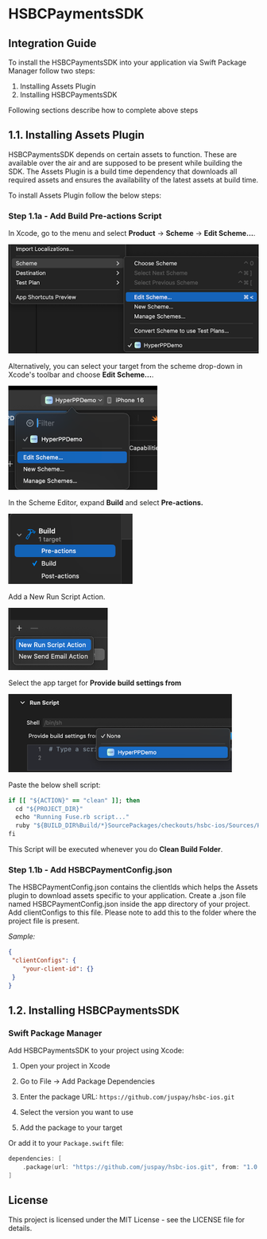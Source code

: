 # HSBCPaymentsSDK

## **Integration Guide**

To install the HSBCPaymentsSDK into your application via Swift Package Manager follow two steps:

1. Installing Assets Plugin
2. Installing HSBCPaymentsSDK

Following sections describe how to complete above steps

## **1.1. Installing Assets Plugin**

HSBCPaymentsSDK depends on certain assets to function. These are available over the air and are supposed to be present while building the SDK. The Assets Plugin is a build time dependency that downloads all required assets and ensures the availability of the latest assets at build time.

To install Assets Plugin follow the below steps:

### **Step 1.1a - Add Build Pre-actions Script**

In Xcode, go to the menu and select **Product** → **Scheme** → **Edit Scheme…**.

![Xcode Menu Navigation](./images/scheme-menu.png)

Alternatively, you can select your target from the scheme drop-down in Xcode's toolbar and choose **Edit Scheme...**.

<img src="./images/scheme-dropdown.png" alt="Scheme Dropdown" width="300">

In the Scheme Editor, expand **Build** and select **Pre-actions.**

<img src="./images/build-preactions.png" alt="Build Pre-actions" width="250">

Add a New Run Script Action.

<img src="./images/new-run-script.png" alt="New Run Script Action" width="200">

Select the app target for **Provide build settings from**

<img src="./images/build-settings-target.png" alt="Build Settings Target Selection" width="450">

Paste the below shell script:

```ruby
if [[ "${ACTION}" == "clean" ]]; then
  cd "${PROJECT_DIR}"
  echo "Running Fuse.rb script..."
  ruby "${BUILD_DIR%Build/*}SourcePackages/checkouts/hsbc-ios/Sources/HSBCPaymentsSDK/Fuse.rb"
fi
```

This Script will be executed whenever you do **Clean Build Folder**.

### **Step 1.1b - Add HSBCPaymentConfig.json**

The HSBCPaymentConfig.json contains the clientIds which helps the Assets plugin to download assets specific to your application. Create a .json file named HSBCPaymentConfig.json inside the app directory of your project. Add clientConfigs to this file. Please note to add this to the folder where the project file is present.

_Sample:_

```json
{
 "clientConfigs": {
	"your-client-id": {}
 }
}
```

## **1.2. Installing HSBCPaymentsSDK**

### Swift Package Manager

Add HSBCPaymentsSDK to your project using Xcode:

1. Open your project in Xcode
2. Go to File → Add Package Dependencies

3. Enter the package URL: `https://github.com/juspay/hsbc-ios.git`


4. Select the version you want to use


5. Add the package to your target


Or add it to your `Package.swift` file:

```swift
dependencies: [
    .package(url: "https://github.com/juspay/hsbc-ios.git", from: "1.0.0")
]
```
## License

This project is licensed under the MIT License - see the LICENSE file for details.